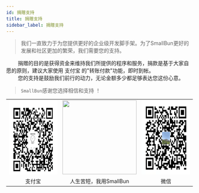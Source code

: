 ```yaml
---
id: 捐赠支持
title: 捐赠支持
sidebar_label: 捐赠支持
---
```


>  我们一直致力于为您提供更好的企业级开发脚手架。为了SmallBun更好的发展和社区更加的繁荣，我们需要您的支持。

&nbsp;&nbsp;&nbsp;&nbsp;&nbsp;&nbsp;&nbsp;&nbsp;捐赠的目的是获得资金来维持我们所提供的程序和服务，捐款是基于大家自愿的原则，建议大家使用 支付宝 的"转账付款"功能，即时到帐。   
&nbsp;&nbsp;&nbsp;&nbsp;&nbsp;&nbsp;&nbsp;&nbsp;您的支持是鼓励我们前行的动力，无论金额多少都足够表达您这份心意。<br/>

> ` SmallBun `感谢您选择相信和支持 ！

<table width="100%" border="0" cellspacing="0" cellpadding="0">
  <tr>
    <td align="center"><img src="/img/alipay.png" width="200" height="200" /> </td>
    <td align="center"><img src="http://static.doutudalao.com/49f7e0f111149b4eb54af69dab27b953/%E4%B8%8D%E8%AF%B4%E4%BA%86%E6%88%91%E8%A6%81%E5%8E%BB%E6%90%AC%E7%A0%96%E4%BA%86-%E8%98%91%E8%8F%87%E5%A4%B4.jpg" width="200" height="200" /> </td>
    <td align="center"><img src="/img/weixin.png" width="200" height="200" /></td>
  </tr>
  <tr>
    <td align="center">支付宝</td>
    <td align="center">人生苦短，我用SmallBun</td>
    <td align="center">微信</td>
  </tr>
</table>

